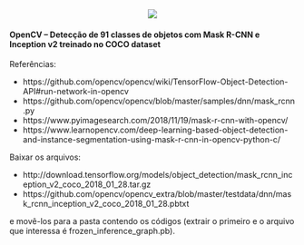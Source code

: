 <div style="text-align:center"><a href="https://studio.youtube.com/video/FfaZQMh_tOE/edit"><img src="https://i.imgur.com/142FrN0.jpg"/></a></div>

<h4>OpenCV – Detecção de 91 classes de objetos com Mask R-CNN e Inception v2 treinado no COCO dataset</h4>

<p>Referências: </p>

<ul>
<li>https://github.com/opencv/opencv/wiki/TensorFlow-Object-Detection-API#run-network-in-opencv</li>
<li>https://github.com/opencv/opencv/blob/master/samples/dnn/mask_rcnn.py</li>
<li>https://www.pyimagesearch.com/2018/11/19/mask-r-cnn-with-opencv/</li>
<li>https://www.learnopencv.com/deep-learning-based-object-detection-and-instance-segmentation-using-mask-r-cnn-in-opencv-python-c/</li>
</ul>


<p>Baixar os arquivos: </p>

<ul>
<li>http://download.tensorflow.org/models/object_detection/mask_rcnn_inception_v2_coco_2018_01_28.tar.gz</li>
<li>https://github.com/opencv/opencv_extra/blob/master/testdata/dnn/mask_rcnn_inception_v2_coco_2018_01_28.pbtxt</li>
</ul>

<p>e movê-los para a pasta contendo os códigos (extrair o primeiro e o arquivo que interessa é frozen_inference_graph.pb).</p>


